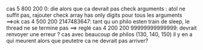 cas 5 800 200 0: die alors que ca devrait pas
check arguments : atol ne suffit pas, rajouter check array has only digits pour tous les arguments ==>ok
cas 4 500 200 2147483647: tant qu un philo esten train de sleep, le thread ne se termine pas ==> reglé
cas 4 200 200 99999999999999: devrait renvoyer une erreur ?
cas avec beaucoup de philos (130, 140, 150) il y en a qui meurent alors que peutetre ca ne devrait pas arriver?
